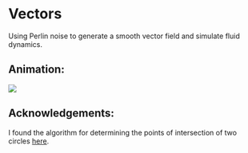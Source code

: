 
# Vectors
Using Perlin noise to generate a smooth vector field and simulate fluid dynamics.

## Animation:
![](https://media.giphy.com/media/B0FMBnzvGECS4lJG52/giphy.gif)

## Acknowledgements:
I found the algorithm for determining the points of intersection of two circles [here](https://stackoverflow.com/questions/3349125/circle-circle-intersection-points).

